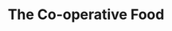 ---
title: "The Co-operative Food"
url: /burton-on-trent/the-co-operative-food/
shop: convenience
---